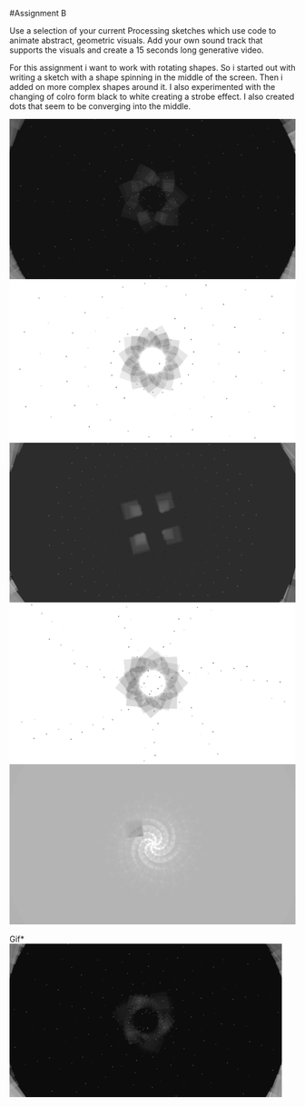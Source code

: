 #Assignment B

Use a selection of your current Processing sketches which use code to animate abstract, geometric visuals. Add your own sound track that supports the visuals and create a 15 seconds long generative video.


For this assignment i want to work with rotating shapes. So i started out with writing a sketch with a shape spinning in the middle of the screen. Then i added on more complex shapes around it. I also experimented with the changing of colro form black to white creating a strobe effect. I also created dots that seem to be converging into the middle. 

![steps1](steps1.png)
![steps2](steps2.png)
![steps4](steps4.png)
![steps3](steps3.png)
![steps5](steps5.png)


Gif*
![gif1](gif1.gif)



